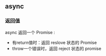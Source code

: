 ## async
### 返回值
async 返回一个 Promise :
- 有return值时：返回 reslove 状态的 Promise
- throw一个错误时，返回 reject 状态的 promise